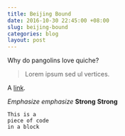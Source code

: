 ```yaml
---
title: Beijing Bound
date: 2016-10-30 22:45:00 +08:00
slug: beijing-bound
categories: blog
layout: post
---
```


Why do pangolins love quiche?

> Lorem ipsum sed ul vertices.

A [link](http://example.com "Title").
	
*Emphasize* _emphasize_
**Strong** __Strong__

~~~~
This is a 
piece of code 
in a block
~~~~